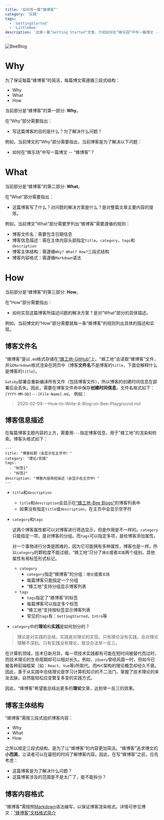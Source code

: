 ```yaml
---
title: '如何写一篇“蜂博客”'
category: '实践'
tags:
  - 'GettingStarted'
  - 'LittleBee'
description: '这是一篇"Getting Started"文章，介绍如何在“蜂乐园”中写一篇博文 -- “蜂博客”。'
---
```


![BeeBlog](http://q53wkmg88.bkt.clouddn.com/beeBlog.jpg)

# Why

为了保证每篇“蜂博客”的简洁，每篇博文需遵循三段式结构：
- Why
- What
- How

当前部分是“蜂博客”的第一部分: **Why**。

在“Why”部分需要指出：
- 写这篇博客的目的是什么？为了解决什么问题？

例如，当前博文的“Why”部分需要指出，当前博客是为了解决以下问题：
- 如何在“蜂乐场”中写一篇博文 -- “蜂博客”？

# What

当前部分是“蜂博客”的第二部分: **What**。

在“What”部分需要指出：
- 这篇博客写了什么？对问题的解决方案是什么？是对整篇文章主要内容的提炼。

例如，当前博文“What”部分需要罗列出“蜂博客”需要遵循的规则：
- 博客文件名：需要包含日期信息
- 博客信息描述：需在主体内容头部指定`title`，`category`，`tags`和`description`
- 博客主体结构：需遵循`Why? What? How?`三段式结构
- 博客内容格式：需遵循`Markdown`语法

# How

当前部分是“蜂博客”的第三部分: **How**。

在“How”部分需要指出：
- 如何实现这篇博客所描述问题的解决方案？是对“What”部分的具体描述。

例如，当前博文的“How”部分需要就每一条“蜂博客”的规则列出具体的描述和实现。

## 博客文件名

“蜂博客”是以`.md`格式存储在[“蜂工地-GitHub"](https://github.com/yuxiang660/little-bee-client/tree/master/static/posts)上。"蜂工地"会读取“蜂博客”文件，并以`Markdown`格式渲染在网页中（博客**文件名**不是博客的`title`，下面会解释什么是博客的`title`）。

`Gatsby`部署会重新编译所有文件（包括博客文件），所以博客的创建时间信息在部署后会丢失。因此，需要在博客文件命中保存**创建时间信息**。文件名格式如下： `[YYYY-MM-DD]---[File-Name].md`，
例如：
> 2020-02-09---How-to-Write-A-Blog-on-Bee-Playground.md

## 博客信息描述

在每篇博客主题内容的上方，需要用`---`指定博客信息，用于"蜂工地"的渲染和检索。博客头格式如下：

```
---
title: "博客标题（会显示在主页中）"
category: "理论/实践"
tags:
  - "标签1"
  - "标签2"
description: "博客内容简短描述（会显示在主页中）"
---
```
- `title`和`description`
    - `title`和`description`会显示在[“蜂工地-Bee Blogs”](/)的博客列表中
    - 如果没有指定`title`或`description`，在主页中会显示空字符

- `category`和`tags`

  这两个博客属性都可以对博客进行筛选显示，但是作用是不一样的。`category`只能指定一项，是对博客的分组。而`tags`可以指定多项，是给博客添加属性。

  对一个事物进行分类是困难的，因为它可能拥有多种属性，博客也是一样。所以`category`的颗粒度不能过细，“蜂工地”只分了`理论`或者`实践`两个组别。其他属性有用标签形式标记。
    - `category`
      - `category`指定“蜂博客”的分组：`理论`或者`实践`
      - 每篇博客只能指定一个分组
      - “蜂工地”支持分组显示博客列表
    - `tags`
      - `tags`指定了“蜂博客”的标签
      - 每篇博客可以指定多个标签
      - “蜂工地”支持按标签显示博客列表
      - 常见的`tags`有：`GettingStarted`，`Intro`等

- `category`中的**理论**和**实践**是如何划分的？
> 理论是对实践的总结，实践是对理论的实现。只有理论没有实践，会对理论理解不深刻。只有实践没有理论，就没办法举一反三。

  在计算机领域，技术日新月异，每一项技术实践都有可能在短时间被替代而过时，而技术理论的生命周期却可以相对长久。例如，`jQuery`曾经风靡一时，但如今已被各种前端框架（如：`React`、`Vue`等)所取代。而`MVC`架构的理论概念却经久不衰。因此，善于从实践中总结理论是学习计算机知识的不二法门。掌握了技术理论的来龙去脉，自然能轻松应变繁复多变的实践方式。

  因此，“蜂博客”希望能总结出更多的**理论**文章，达到举一反三的效果。

## 博客主体结构

“蜂博客”需按三段式组织博客内容：
- Why
- What
- How

之所以规定三段式结构，是为了让“蜂博客”的内容更加简洁。“蜂博客”追求博文的**小而美**，让读者可以在最短的时间了解博客内容。因此，在写“蜂博客”之前，应先考虑：
- 这篇博客是为了解决什么问题？
- 这篇博客涉及的范围是不是太广了，能不能拆分？

## 博客内容格式

“蜂博客”需按照[Markdown](https://www.jianshu.com/p/191d1e21f7ed)语法编写，以保证博客渲染格式。详情可参见博文：[“蜂博客”文档格式简介](/posts/2/2020-02-09---Bee-Blog-Pretty-Format/)